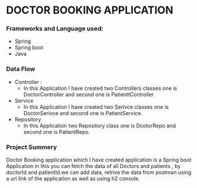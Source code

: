 # DOCTOR BOOKING APPLICATION
### Frameworks and Language used:
* Spring
* Spring boot
* Java
### Data Flow
* Controller :
  * In this Application I have created two Controllers classes one is DoctorController and second one is PatienttController
* Service
  * In this Application I have created two Serivce classes one is DoctorSerivce and second one is PatientService.
* Repository
  * In this Application two Repository class one is DcotorRepo and second one is PatientRepo.
### Project Summery
Doctor Booking application which I have created application is a Spring boot Application in this you can fetch the data of all Doctors and patients , by doctorId
and patientId.we can add data, retrive the data from postman using a url link of the application as well as using h2 console.

